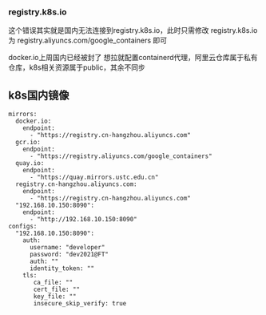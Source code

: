 ### registry.k8s.io

这个错误其实就是国内无法连接到registry.k8s.io，此时只需修改 registry.k8s.io 为 registry.aliyuncs.com/google_containers 即可


docker.io上周国内已经被封了     想拉就配置containerd代理，阿里云仓库属于私有仓库，k8s相关资源属于public，其余不同步


## k8s国内镜像
```
mirrors:
  docker.io:
    endpoint:
      - "https://registry.cn-hangzhou.aliyuncs.com"
  gcr.io:
    endpoint:
      - "https://registry.aliyuncs.com/google_containers"
  quay.io:
    endpoint:
      - "https://quay.mirrors.ustc.edu.cn"
  registry.cn-hangzhou.aliyuncs.com:
    endpoint:
      - "https://registry.cn-hangzhou.aliyuncs.com"
  "192.168.10.150:8090":
    endpoint:
      - "http://192.168.10.150:8090"
configs:
  "192.168.10.150:8090":
    auth:
      username: "developer"
      password: "dev2021@FT"
      auth: ""
      identity_token: ""
    tls:
       ca_file: ""
       cert_file: ""
       key_file: ""
       insecure_skip_verify: true
```